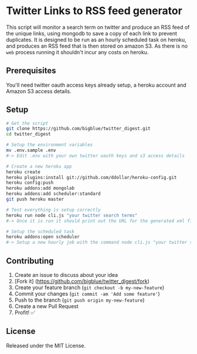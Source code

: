 # Twitter Links to RSS feed generator

This script will monitor a search term on twitter and produce an RSS feed of the unique links, using mongodb to save a copy of each link to prevent duplicates. It is designed to be run as an hourly scheduled task on heroku, and produces an RSS feed that is then stored on amazon S3. As there is no `web` process running it shouldn't incur any costs on heroku.

## Prerequisites

You'll need twitter oauth access keys already setup, a heroku account and Amazon S3 access details.

## Setup

```bash
# Get the script
git clone https://github.com/bigblue/twitter_digest.git
cd twitter_digest

# Setup the environment variables
mv .env.sample .env
#-> Edit .env with your own twitter oauth keys and s3 access details

# Create a new heroku app
heroku create
heroku plugins:install git://github.com/ddollar/heroku-config.git
heroku config:push
heroku addons:add mongolab
heroku addons:add scheduler:standard
git push heroku master

# Test everything is setup correctly
heroku run node cli.js "your twitter search terms"
#-> Once it is run it should print out the URL for the generated xml file, which you can add to your feed reader

# Setup the scheduled task
heroku addons:open scheduler
#-> Setup a new hourly job with the command node cli.js "your twitter search terms"
```

## Contributing

1. Create an issue to discuss about your idea
2. [Fork it] (https://github.com/bigblue/twitter_digest/fork)
3. Create your feature branch (`git checkout -b my-new-feature`)
4. Commit your changes (`git commit -am 'Add some feature'`)
5. Push to the branch (`git push origin my-new-feature`)
6. Create a new Pull Request
7. Profit! :white_check_mark:

## License

Released under the MIT License.
